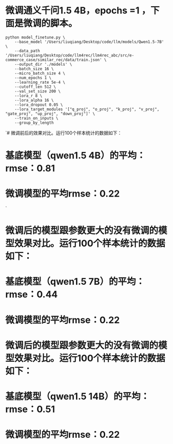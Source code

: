 # 微调通义千问1.5 4B，epochs =1 ，下面是微调的脚本。

```
python model_finetune.py \
    --base_model '/Users/liuqiang/Desktop/code/llm/models/Qwen1.5-7B' \
    --data_path '/Users/liuqiang/Desktop/code/llm4rec/llm4rec_abc/src/e-commerce_case/similar_rec/data/train.json' \
    --output_dir './models' \
    --batch_size 16 \
    --micro_batch_size 4 \
    --num_epochs 1 \
    --learning_rate 5e-4 \
    --cutoff_len 512 \
    --val_set_size 200 \
    --lora_r 8 \
    --lora_alpha 16 \
    --lora_dropout 0.05 \
    --lora_target_modules '["q_proj", "o_proj", "k_proj", "v_proj", "gate_proj", "up_proj", "down_proj"]' \
    --train_on_inputs \
    --group_by_length
```

`# 微调前后的效果对比。运行100个样本统计的数据如下：

# 基底模型（qwen1.5 4B）的平均：rmse：0.81

# 微调模型的平均rmse：0.22

`

# 微调后的模型跟参数更大的没有微调的模型效果对比。运行100个样本统计的数据如下：

# 基底模型（qwen1.5 7B）的平均：rmse：0.44

# 微调模型的平均rmse：0.22

# 微调后的模型跟参数更大的没有微调的模型效果对比。运行100个样本统计的数据如下：

# 基底模型（qwen1.5 14B）的平均：rmse：0.51

# 微调模型的平均rmse：0.22
